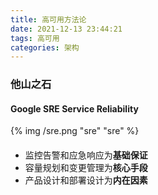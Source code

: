 ```yaml
---
title: 高可用方法论
date: 2021-12-13 23:44:21
tags: 高可用
categories: 架构
---
```




### 他山之石

#### Google SRE Service Reliability 


{% img /sre.png "sre" "sre" %}

#### 

- 监控告警和应急响应为**基础保证**
- 容量规划和变更管理为**核心手段**
- 产品设计和部署设计为**内在因素**



